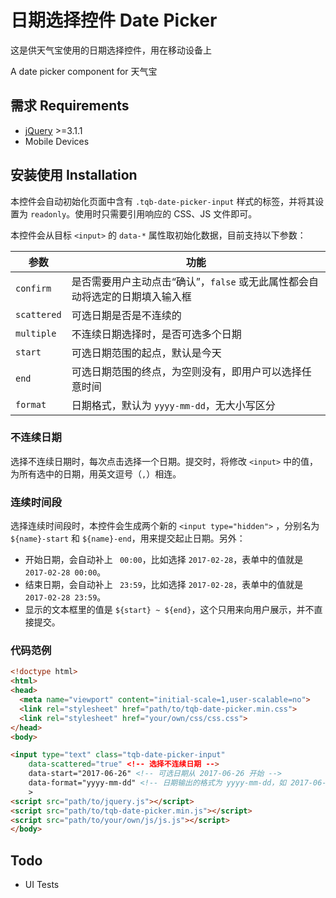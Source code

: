 日期选择控件 Date Picker
===========

这是供天气宝使用的日期选择控件，用在移动设备上

A date picker component for 天气宝

## 需求 Requirements

* [jQuery](https://jquery.com) >=3.1.1
* Mobile Devices

## 安装使用 Installation

本控件会自动初始化页面中含有 `.tqb-date-picker-input` 样式的标签，并将其设置为 `readonly`。使用时只需要引用响应的 CSS、JS 文件即可。

本控件会从目标 `<input>` 的 `data-*` 属性取初始化数据，目前支持以下参数：

| 参数 | 功能 |
|------|------|
| `confirm` | 是否需要用户主动点击“确认”，`false` 或无此属性都会自动将选定的日期填入输入框 |
| `scattered` | 可选日期是否是不连续的 |
| `multiple` | 不连续日期选择时，是否可选多个日期 |
| `start` | 可选日期范围的起点，默认是今天 |
| `end` | 可选日期范围的终点，为空则没有，即用户可以选择任意时间 |
| `format` | 日期格式，默认为 `yyyy-mm-dd`，无大小写区分 |

### 不连续日期

选择不连续日期时，每次点击选择一个日期。提交时，将修改 `<input>` 中的值，为所有选中的日期，用英文逗号（`,`）相连。

### 连续时间段

选择连续时间段时，本控件会生成两个新的 `<input type="hidden">` ，分别名为 `${name}-start` 和 `${name}-end`，用来提交起止日期。另外：

* 开始日期，会自动补上 ` 00:00`，比如选择 `2017-02-28`，表单中的值就是 `2017-02-28 00:00`。
* 结束日期，会自动补上 ` 23:59`，比如选择 `2017-02-28`，表单中的值就是 `2017-02-28 23:59`。
* 显示的文本框里的值是 `${start} ~ ${end}`，这个只用来向用户展示，并不直接提交。

### 代码范例

```html
<!doctype html>
<html>
<head>
  <meta name="viewport" content="initial-scale=1,user-scalable=no">
  <link rel="stylesheet" href="path/to/tqb-date-picker.min.css">
  <link rel="stylesheet" href="your/own/css/css.css">
</head>
<body>

<input type="text" class="tqb-date-picker-input"
    data-scattered="true" <!-- 选择不连续日期 -->
    data-start="2017-06-26" <!-- 可选日期从 2017-06-26 开始 -->
    data-format="yyyy-mm-dd" <!-- 日期输出的格式为 yyyy-mm-dd，如 2017-06-26 -->
    >
<script src="path/to/jquery.js"></script>
<script src="path/to/tqb-date-picker.min.js"></script>
<script src="path/to/your/own/js/js.js"></script>
</body>
```

## Todo

* UI Tests